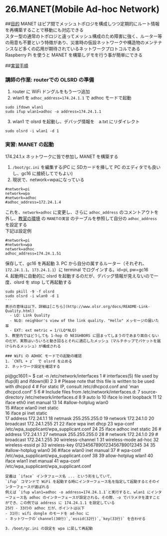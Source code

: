 # 26.MANET(Mobile Ad-hoc Network)

##<u>目的</u>
MANET はピア間でメッシュトポロジを構成しつつ定期的にルート情報を再構築することで移動にも対応できる  
スター型の通常のトポロジと違ってメッシュ構成のため障害に強く、ルーター等の用意も不要という特徴があり、災害時の仮設ネットワークや構造物のメンテナンスなど多くの応用が期待されているネットワークプロトコルである  
Raspberry Pi を使うと MANET を構築しデモを行う事が簡単にできる

##<u>実習手順</u>

### 講師の作業: routerでの OLSRD の準備
1. router に WiFi ドングルをもう一つ追加
2. wlan1 を `adhoc_address=174.24.1.1` で adhoc モードで起動  
```
sudo ifdown wlan1
sudo ifup wlan1=adhoc -o address=174.24.1.1
```
3. wlan1 で olsrd を起動し、デバッグ情報を　a.txt にリダイレクト
```
sudo olsrd -i wlan1 -d 1
```

### 実習: MANET の起動
174.24.1.x ネットワークに皆で参加し MANET を構築する  

1. `/boot/gc.ini` を編集する(PC に SDカードを挿して PC のエディタでも良いし、gc16 に接続してでもよい)
2. 現状で、network=wpaになっている
```
#network=pi
network=wpa
#network=adhoc
#adhoc_address=172.24.1.4
```  
これを、`network=adhoc` に変更し、さらに `adhoc_address` のコメントアウトを外し、[教室の環境](classenvironment.md) の `MANETの実習` のテーブルを参照して自分の `adhoc_address` を設定する  
下記は設定例  
```
#network=pi
#network=wpa
network=adhoc
adhoc_address=174.24.1.51
```  
保存して、gc16 を再起動
3. PC から自分の属するルーター（それぞれ、`172.24.1.1`、`173.24.1.1`）に terminal でログインする。id=pi, pw=gc16  
4. 起動時に自動的に olsrd を起動するのだが、デバッグ情報が見えないので一度、olsrd を stop して再起動する
```
sudo pkill -9 -f olsrd
sudo olsrd -i wlan0 -d 1
```　
表示の意味は以下、詳細は[こちら](http://www.olsr.org/docs/README-Link-Quality.html)  
  - LQ: Link Quality
  - NLQ: neighbor's view of the link quality. "Hello" メッセージの届いた率
  - EXT: ext metric = 1/(LQ*NLQ)
5. 教室内ではどうしても 1-hop の NEIGHBORS に固まってしまうのであまり面白くないのだが、実際はいろいろと動き回るとそれに適応したメッシュ（マルチホップでパケットを届けられるメッシュ）が構成される

### WiFi の ADHOC モードでの起動の確認
1. `CNTL + z`　で olsrd を止める
2. ネットワーク設定を確認する
```
pi@gc1601:~ $ cat -n /etc/network/interfaces
     1	# interfaces(5) file used by ifup(8) and ifdown(8)
     2
     3	# Please note that this file is written to be used with dhcpcd
     4	# For static IP, consult /etc/dhcpcd.conf and 'man dhcpcd.conf'
     5
     6	# Include files from /etc/network/interfaces.d:
     7	source-directory /etc/network/interfaces.d
     8
     9	auto lo
    10	iface lo inet loopback
    11
    12	iface eth0 inet manual
    13
    14	#allow-hotplug wlan0  
    15	#iface wlan0 inet static  
    16	iface pi inet static  
    17	    address 172.24.1.1
    18	    netmask 255.255.255.0
    19	    network 172.24.1.0
    20	    broadcast 172.24.1.255
    21
    22	iface wpa inet dhcp
    23	    wpa-conf /etc/wpa_supplicant/wpa_supplicant.conf
    24
    25	iface adhoc inet static
    26	#    address 172.24.1.1
    27	    netmask 255.255.255.0
    28	#    network 172.24.1.0
    29	#    broadcast 172.24.1.255
    30	wireless-channel 1
    31	wireless-mode ad-hoc
    32	wireless-essid pi
    33	wireless-key 01234567890123456789012345
    34
    35	#allow-hotplug wlan0
    36	#iface wlan0 inet manual
    37	#    wpa-conf /etc/wpa_supplicant/wpa_supplicant.conf
    38
    39	allow-hotplug wlan1
    40	iface wlan1 inet manual
    41	    wpa-conf /etc/wpa_supplicant/wpa_supplicant.conf
```  
定義は `iface` インタフェース名 ... という形をしていて、  
`ifup` コマンドで WiFi を起動する時にインターフェース名を指定して起動するとそのインターフェースが選ばれる  
例えば `ifup wlan1=adhoc -o address=174.24.1.1`と実行すると、wlan1 にインターフェース名 adhoc のインターフェースが設定される。その際、-o でパラメタを渡すことができ、この例では address に 174.24.1.1 を設定している  
25行 - 33行の adhoc だが、ポイントは以下
- 31行: wifi dongle のモードを ad-hoc に
- ネットワークの`channel(30行)`,`essid(32行)`,`key(33行)` を合わせる

3. /boot/gc.ini の設定を wpa に戻して再起動
